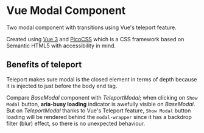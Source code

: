 # Vue Modal Component

Two modal component with transitions using Vue's teleport feature.

Created using [Vue 3](https://vuejs.org/) and [PicoCSS](https://picocss.com/) which is a CSS framework based on Semantic HTML5 with accessibility in mind.

## Benefits of teleport

Teleport makes sure modal is the closed element in terms of depth because it is injected to just before the body end tag.

Compare *BaseModal* component with *TeleportModal*; when clicking on `Show Modal` button, **aria-busy loading** indicator is awefully visible on *BaseModal*. But on *TeleportModal* thanks to Vue's Teleport feature, `Show Modal` button loading will be rendered behind the `modal-wrapper` since it has a backdrop filter (blur) effect, so there is no unexpected behaviour.

<!-- ![Preview](./screenshot/Vue-Modal-Component.gif) -->
